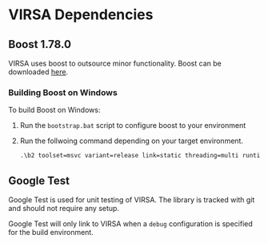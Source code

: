 # VIRSA Dependencies

## Boost 1.78.0

VIRSA uses boost to outsource minor functionality. Boost can be downloaded [here](https://www.boost.org/users/history/version_1_78_0.html).

### Building Boost on Windows

To build Boost on Windows:

1. Run the `bootstrap.bat` script to configure boost to your environment

2. Run the follwoing command depending on your target environment.

    ```cmd
    .\b2 toolset=msvc variant=release link=static threading=multi runtime-link=static
    ```

## Google Test

Google Test is used for unit testing of VIRSA. The library is tracked with git and should not require any setup.

Google Test will only link to VIRSA when a `debug` configuration is specified for the build environment.
